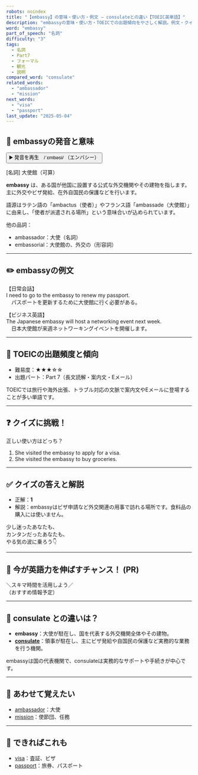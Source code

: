 ```yaml
---
robots: noindex
title: "【embassy】の意味・使い方・例文 ― consulateとの違い【TOEIC英単語】"
description: "embassyの意味・使い方・TOEICでの出題傾向をやさしく解説。例文・クイズ付きでconsulateとの違いもわかりやすく学べます。"
word: "embassy"
part_of_speech: "名詞"
difficulty: "3"
tags:
  - 名詞
  - Part7
  - フォーマル
  - 観光
  - 説明
compared_word: "consulate"
related_words:
  - "ambassador"
  - "mission"
next_words:
  - "visa"
  - "passport"
last_update: "2025-05-04"
---
```


## 🔰 embassyの発音と意味

<button class="play-audio" onclick="playTTS('embassy')">
  <span class="play-audio-main">
    ▶️ 発音を再生　/ˈɛmbəsi/
  </span>
  <span class="play-audio-sub">
    （エンバシー）
  </span>
</button>

[名詞] 大使館（可算）

**embassy** は、ある国が他国に設置する公式な外交機関やその建物を指します。主に外交やビザ発給、在外自国民の保護などを行います。

語源はラテン語の「ambactus（使者）」やフランス語「ambassade（大使館）」に由来し、「使者が派遣される場所」という意味合いが込められています。

他の品詞：  
- ambassador：大使（名詞）
- embassorial：大使館の、外交の（形容詞）

---

## ✏️ embassyの例文

【日常会話】  
I need to go to the embassy to renew my passport.  
　パスポートを更新するために大使館に行く必要がある。

【ビジネス英語】  
The Japanese embassy will host a networking event next week.  
　日本大使館が来週ネットワーキングイベントを開催します。

---

## 🎯 TOEICの出題頻度と傾向

- 難易度：★★★☆☆
- 出題パート：Part 7（長文読解・案内文・Eメール）

TOEICでは旅行や海外出張、トラブル対応の文脈で案内文やEメールに登場することが多い単語です。

---

## ❓ クイズに挑戦！

正しい使い方はどっち？

1. She visited the embassy to apply for a visa.  
2. She visited the embassy to buy groceries.

---

## ✅ クイズの答えと解説

- 正解：**1**
- 解説：embassyはビザ申請など外交関連の用事で訪れる場所です。食料品の購入には使いません。

少し迷ったあなたも、  
カンタンだったあなたも、  
やる気の波に乗ろう👇️

---

## 🚀 今が英語力を伸ばすチャンス！ (PR)

<div class="info-center">
＼スキマ時間を活用しよう／<br>  
（おすすめ情報予定）
</div>

---

## 🤔  consulate との違いは？

- **embassy**：大使が駐在し、国を代表する外交機関全体やその建物。
- **[consulate](/word/consulate/)**：領事が駐在し、主にビザ発給や自国民の保護など実務的な業務を行う機関。

embassyは国の代表機関で、consulateは実務的なサポートや手続きが中心です。

---

## 🧩 あわせて覚えたい

- [ambassador](/word/ambassador/)：大使
- [mission](/word/mission/)：使節団、任務

---

## 📖 できればこれも

- [visa](/word/visa/)：査証、ビザ
- [passport](/word/passport/)：旅券、パスポート

<!-- cvid: aid37_bid06 -->
